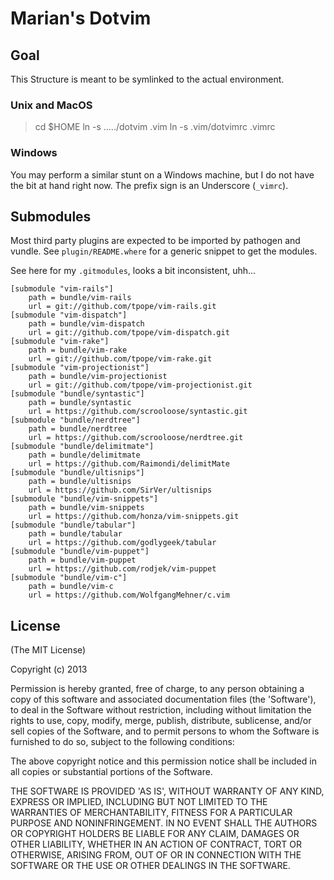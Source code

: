# Marian's Dotvim

## Goal

This Structure is meant to be symlinked to the actual environment.

### Unix and MacOS

> cd $HOME
> ln -s ...../dotvim .vim
> ln -s .vim/dotvimrc .vimrc

### Windows

You may perform a similar stunt on a Windows machine, but I do not have the bit at hand right now. The prefix sign is an Underscore (`_vimrc`).

## Submodules

Most third party plugins are expected to be imported by pathogen and vundle.
See `plugin/README.where` for a generic snippet to get the modules.

See here for my `.gitmodules`, looks a bit inconsistent, uhh...
```
[submodule "vim-rails"]
	path = bundle/vim-rails
	url = git://github.com/tpope/vim-rails.git
[submodule "vim-dispatch"]
	path = bundle/vim-dispatch
	url = git://github.com/tpope/vim-dispatch.git
[submodule "vim-rake"]
	path = bundle/vim-rake
	url = git://github.com/tpope/vim-rake.git
[submodule "vim-projectionist"]
	path = bundle/vim-projectionist
	url = git://github.com/tpope/vim-projectionist.git
[submodule "bundle/syntastic"]
	path = bundle/syntastic
	url = https://github.com/scrooloose/syntastic.git
[submodule "bundle/nerdtree"]
	path = bundle/nerdtree
	url = https://github.com/scrooloose/nerdtree.git
[submodule "bundle/delimitmate"]
	path = bundle/delimitmate
	url = https://github.com/Raimondi/delimitMate
[submodule "bundle/ultisnips"]
	path = bundle/ultisnips
	url = https://github.com/SirVer/ultisnips
[submodule "bundle/vim-snippets"]
	path = bundle/vim-snippets
	url = https://github.com/honza/vim-snippets.git
[submodule "bundle/tabular"]
	path = bundle/tabular
	url = https://github.com/godlygeek/tabular
[submodule "bundle/vim-puppet"]
	path = bundle/vim-puppet
	url = https://github.com/rodjek/vim-puppet
[submodule "bundle/vim-c"]
	path = bundle/vim-c
	url = https://github.com/WolfgangMehner/c.vim
```
## License

(The MIT License)

Copyright (c) 2013

Permission is hereby granted, free of charge, to any person obtaining a copy of this software and associated documentation files (the 'Software'), to deal in the Software without restriction, including without limitation the rights to use, copy, modify, merge, publish, distribute, sublicense, and/or sell copies of the Software, and to permit persons to whom the Software is furnished to do so, subject to the following conditions:

The above copyright notice and this permission notice shall be included in all copies or substantial portions of the Software.

THE SOFTWARE IS PROVIDED 'AS IS', WITHOUT WARRANTY OF ANY KIND, EXPRESS OR IMPLIED, INCLUDING BUT NOT LIMITED TO THE WARRANTIES OF MERCHANTABILITY, FITNESS FOR A PARTICULAR PURPOSE AND NONINFRINGEMENT. IN NO EVENT SHALL THE AUTHORS OR COPYRIGHT HOLDERS BE LIABLE FOR ANY CLAIM, DAMAGES OR OTHER LIABILITY, WHETHER IN AN ACTION OF CONTRACT, TORT OR OTHERWISE, ARISING FROM, OUT OF OR IN CONNECTION WITH THE SOFTWARE OR THE USE OR OTHER DEALINGS IN THE SOFTWARE.

